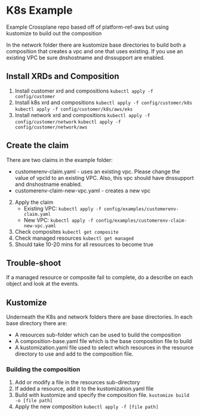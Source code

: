# K8s Example

Example Crossplane repo based off of platform-ref-aws but using kustomize to build out the composition

In the network folder there are kustomize base directories to build both a composition that creates a vpc and one that uses existing. If you use an existing VPC be sure 
dnshostname and dnssupport are enabled.

## Install XRDs and Composition

1. Install customer xrd and compositions
   `kubectl apply -f config/customer`
2. Install k8s xrd and compositions
   `kubectl apply -f config/customer/k8s`
   `kubectl apply -f config/customer/k8s/aws/eks`
3. Install network xrd and compositions
   `kubectl apply -f config/customer/network`
   `kubectl apply -f config/customer/network/aws`

## Create the claim
There are two claims in the example folder:
* customerenv-claim.yaml - uses an existing vpc. Please change the value of vpcId to an existing VPC. Also, this vpc should have dnssupport and dnshostname enabled.
* customerenv-claim-new-vpc.yaml - creates a new vpc

2. Apply the claim
   * Existing VPC: `kubectl apply -f config/examples/customerenv-claim.yaml`
   * New VPC: `kubectl apply -f config/examples/customerenv-claim-new-vpc.yaml`
3. Check composites
   `kubectl get composite`
4. Check managed resources
   `kubectl get managed`
5. Should take 10-20 mins for all resources to become true

## Trouble-shoot
If a managed resource or composite fail to complete, do a describe on each object and look at the events.

## Kustomize
Underneath the K8s and network folders there are base directories. In each base directory there are:
* A resources sub-folder which can be used to build the composition
* A composition-base.yaml file which is the base composition file to build
* A kustomization.yaml file used to select which resources in the resource directory to use and add to the composition file.

### Building the composition
1. Add or modify a file in the resources sub-directory
2. If added a resource, add it to the kustomization.yaml file
3. Build with kustomize and specify the composition file.
   `kustomize build -o [file path]`
4. Apply the new composition
   `kubectl apply -f [file path]`





